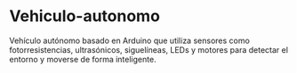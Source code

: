 # Vehiculo-autonomo
Vehículo autónomo basado en Arduino que utiliza sensores como fotorresistencias, ultrasónicos, siguelíneas, LEDs y motores para detectar el entorno y moverse de forma inteligente.
